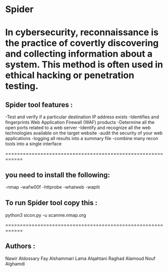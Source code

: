 # Spider
In cybersecurity, reconnaissance is the practice of covertly discovering and collecting information about a system. This method is often used in ethical hacking or penetration testing.
============================================================

Spider tool features :
----------------------
-Test and verify if a particular destination IP address exists
-Identifies and fingerprints Web Application Firewall (WAF) products
-Determine all the open ports related to a web server
-Identify and recognize all the web technologies available on the target website
-audit the security of your web applications
-logging all results into a summary file
-combine many recon tools into a single interface

  
============================================================
  

you need to install the following:
----------------------------------

-nmap 
-wafw00f
-httprobe
-whatweb
-wapiti


To run  Spider tool copy this :
----------------------------------

python3 sicon.py -u scanme.nmap.org

============================================================

Authors :
---------
Nawir Aldossary 
Fay Alshammari 
Lama Alqahtani 
Raghad Alamoud 
Nouf Alghamdi 

